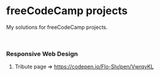 # freeCodeCamp projects
My solutions for freeCodeCamp projects.

<br>

### Responsive Web Design
1. Tribute page => https://codepen.io/Flo-Slv/pen/VwrqvKL
